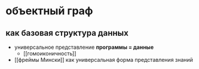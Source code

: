 # объектный граф
## как базовая структура данных

- универсальное представление **программы = данные**
	- [[гомоиконичность]]
- [[фреймы Мински]] как универсальная форма представления знаний
